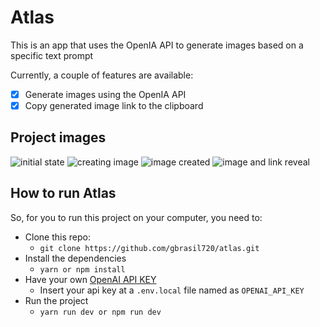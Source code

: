 # Atlas

This is an app that uses the OpenIA API to generate images based on a specific text prompt

Currently, a couple of features are available:

- [x] Generate images using the OpenIA API
- [x] Copy generated image link to the clipboard

## Project images

<img src='https://media.discordapp.net/attachments/889243010360041576/1208843850031038495/image.png?ex=65e4c291&is=65d24d91&hm=d55f441ce8ea739990dc877385fcfbba324e0eb77bbdc71b731d78f7c14b73c4&=&format=webp&quality=lossless&width=909&height=468' alt='initial state'/>
<img src='https://media.discordapp.net/attachments/889243010360041576/1208844030708809818/image.png?ex=65e4c2bc&is=65d24dbc&hm=b86a1fdb506e304b3bf1accc6b3bfbcdc4298a66005d877690ab3624b77ed68c&=&format=webp&quality=lossless&width=909&height=468'  alt='creating image'/>
<img src='https://media.discordapp.net/attachments/889243010360041576/1208844175232213032/image.png?ex=65e4c2de&is=65d24dde&hm=0a00e4bf146626e3c386e180c50a96d55a43f96f251036c6e48b7170d700e2cf&=&format=webp&quality=lossless&width=944&height=468' alt='image created'/>
<img src='https://media.discordapp.net/attachments/889243010360041576/1208844296753774592/image.png?ex=65e4c2fb&is=65d24dfb&hm=fa5909503d81eb949dde236f572f7282cb8d9750240ee00d304d039813cd3d1c&=&format=webp&quality=lossless&width=909&height=468' alt='image and link reveal'/>

## How to run Atlas

So, for you to run this project on your computer, you need to:

- Clone this repo:
  - `git clone https://github.com/gbrasil720/atlas.git`
- Install the dependencies
  - `yarn or npm install`
- Have your own [OpenAI API KEY](https://platform.openai.com/api-keys)
  - Insert your api key at a `.env.local` file named as `OPENAI_API_KEY`
- Run the project
  - `yarn run dev or npm run dev`
